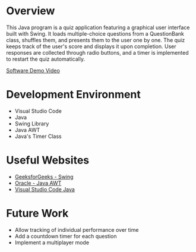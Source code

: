 # Overview

This Java program is a quiz application featuring a graphical user interface built with Swing. It loads multiple-choice questions from a QuestionBank class, shuffles them, and presents them to the user one by one. The quiz keeps track of the user's score and displays it upon completion. User responses are collected through radio buttons, and a timer is implemented to restart the quiz automatically.

[Software Demo Video](https://www.youtube.com/watch?v=_RG-QXBXBxQ)

# Development Environment

- Visual Studio Code
- Java
- Swing Library
- Java AWT
- Java's Timer Class

# Useful Websites

- [GeeksforGeeks - Swing](https://www.geeksforgeeks.org/introduction-to-java-swing/)
- [Oracle - Java AWT](https://docs.oracle.com/javase%2F7%2Fdocs%2Fapi%2F%2F/java/awt/package-summary.html)
- [Visual Studio Code Java](https://code.visualstudio.com/docs/languages/java)

# Future Work

- Allow tracking of individual performance over time
- Add a countdown timer for each question
- Implement a multiplayer mode
